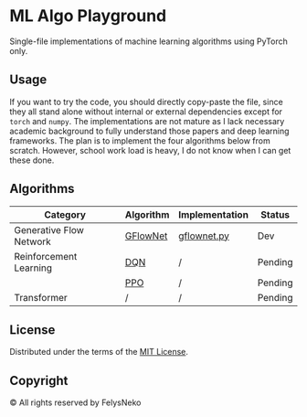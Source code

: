 # ML Algo Playground

Single-file implementations of machine learning algorithms using PyTorch only.

## Usage

If you want to try the code, you should directly copy-paste the file, since they all stand alone without internal or external dependencies except for `torch` and `numpy`. The implementations are not mature as I lack necessary academic background to fully understand those papers and deep learning frameworks. The plan is to implement the four algorithms below from scratch. However, school work load is heavy, I do not know when I can get these done.

## Algorithms

| Category                | Algorithm                                    | Implementation                  | Status  |
|-------------------------|----------------------------------------------|---------------------------------|---------|
| Generative Flow Network | [GFlowNet](https://arxiv.org/pdf/2106.04399) | [gflownet.py](mlap/gflownet.py) | Dev     |
| Reinforcement Learning  | [DQN](https://arxiv.org/abs/1312.5602)       | /                               | Pending |
|                         | [PPO](https://arxiv.org/pdf/1707.06347)      | /                               | Pending |
| Transformer             | /                                            | /                               | Pending |

## License

Distributed under the terms of the [MIT License](LICENSE).

## Copyright

© All rights reserved by FelysNeko
